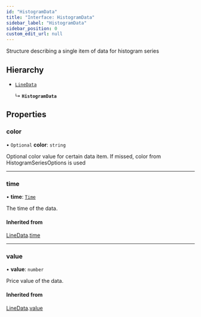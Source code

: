 ```yaml
---
id: "HistogramData"
title: "Interface: HistogramData"
sidebar_label: "HistogramData"
sidebar_position: 0
custom_edit_url: null
---
```


Structure describing a single item of data for histogram series

## Hierarchy

- [`LineData`](LineData)

  ↳ **`HistogramData`**

## Properties

### color

• `Optional` **color**: `string`

Optional color value for certain data item. If missed, color from HistogramSeriesOptions is used

___

### time

• **time**: [`Time`](../#time)

The time of the data.

#### Inherited from

[LineData](LineData).[time](LineData#time)

___

### value

• **value**: `number`

Price value of the data.

#### Inherited from

[LineData](LineData).[value](LineData#value)
